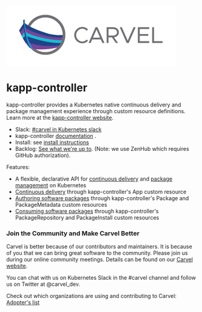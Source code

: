 ![logo](docs/CarvelLogo.png)

# kapp-controller

kapp-controller provides a Kubernetes native continuous delivery and package management experience through custom resource definitions.
Learn more at the [kapp-controller website](https://carvel.dev/kapp-controller/).

- Slack: [#carvel in Kubernetes slack](https://slack.kubernetes.io)
- kapp-controller [documentation](https://carvel.dev/kapp-controller/docs/latest/) .
- Install: see [install instructions](https://carvel.dev/kapp-controller/docs/latest/install/)
- Backlog: [See what we're up to](https://app.zenhub.com/workspaces/carvel-backlog-6013063a24147d0011410709/board?repos=220090417). (Note: we use ZenHub which requires GitHub authorization).

Features:

- A flexible, declarative API for [continuous delivery](https://carvel.dev/kapp-controller/docs/latest/app-spec/) and [package management](https://carvel.dev/kapp-controller/docs/latest/packaging/) on Kubernetes
- [Continuous delivery](https://carvel.dev/kapp-controller/docs/latest/walkthrough/) through kapp-controller's App custom resource
- [Authoring software packages](https://carvel.dev/kapp-controller/docs/latest/package-authoring/) through kapp-controller's Package and PackageMetadata custom resources
- [Consuming software packages](https://carvel.dev/kapp-controller/docs/latest/package-consumption/) through kapp-controller's PackageRepository and PackageInstall custom resources

### Join the Community and Make Carvel Better

Carvel is better because of our contributors and maintainers. It is because of you that we can bring great software to the community.
Please join us during our online community meetings. Details can be found on our [Carvel website](https://carvel.dev/community/).

You can chat with us on Kubernetes Slack in the #carvel channel and follow us on Twitter at @carvel_dev.

Check out which organizations are using and contributing to Carvel: [Adopter's list](https://github.com/vmware-tanzu/carvel/blob/master/ADOPTERS.md)
